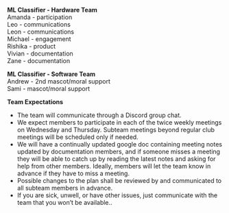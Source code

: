 **ML Classifier \- Hardware Team**  
Amanda \- participation  
Leo \- communications  
Leon \- communications  
Michael \- engagement  
Rishika \- product  
Vivian \- documentation  
Zane \- documentation

**ML Classifier \- Software Team**  
Andrew \- 2nd mascot/moral support   
Sami \- mascot/moral support 

**Team Expectations**

- The team will communicate through a Discord group chat.   
- We expect members to participate in each of the twice weekly meetings on Wednesday and Thursday. Subteam meetings beyond regular club meetings will be scheduled only if needed.  
- We will have a continually updated google doc containing meeting notes updated by documentation members, and if someone misses a meeting they will be able to catch up by reading the latest notes and asking for help from other members. Ideally, members will let the team know in advance if they have to miss a meeting.  
- Possible changes to the plan shall be reviewed by and communicated to all subteam members in advance.  
- If you are sick, unwell, or have other issues, just communicate with the team that you won’t be available.. 
